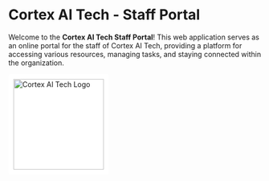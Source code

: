 # **Cortex AI Tech - Staff Portal**

Welcome to the **Cortex AI Tech Staff Portal**! This web application serves as an online portal for the staff of Cortex AI Tech, providing a platform for accessing various resources, managing tasks, and staying connected within the organization.

<img src="https://attendance-portal-cortexaitech.vercel.app/logos/Web/text-only-logo-full-black.png" alt="Cortex AI Tech Logo" width="180" style="background-color: white; padding:10px; border-radius:4px;">